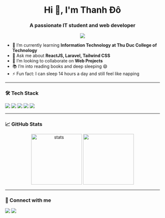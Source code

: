 <h1 align="center">Hi 👋, I'm Thanh Đô</h1>
<h3 align="center">A passionate IT student and web developer</h3>

<p align="center">
  <img src="https://readme-typing-svg.herokuapp.com/?lines=Welcome+to+my+GitHub!;I+love+coding,+reading+books+and+sleeping+😴&center=true&width=500&height=45">
</p>

- 🌱 I’m currently learning **Information Technology at Thu Duc College of Technology**
- 💬 Ask me about **ReactJS, Laravel, Tailwind CSS**
- 💞️ I’m looking to collaborate on **Web Projects**
- 📚 I’m into reading books and deep sleeping 😄
- ⚡ Fun fact: I can sleep 14 hours a day and still feel like napping

---

### 🛠 Tech Stack
<p>
  <img src="https://img.shields.io/badge/Laravel-F55247?style=for-the-badge&logo=laravel&logoColor=white"/>
  <img src="https://img.shields.io/badge/React-61DAFB?style=for-the-badge&logo=react&logoColor=black"/>
  <img src="https://img.shields.io/badge/TailwindCSS-38B2AC?style=for-the-badge&logo=tailwind-css&logoColor=white"/>
  <img src="https://img.shields.io/badge/MySQL-00758F?style=for-the-badge&logo=mysql&logoColor=white"/>
  <img src="https://img.shields.io/badge/Node.js-339933?style=for-the-badge&logo=nodedotjs&logoColor=white"/>
</p>

---

### 📈 GitHub Stats
<p align="center">
  <img src="https://github-readme-stats.vercel.app/api?username=ntd0623&show_icons=true&theme=radical" alt="stats" height="165"/>
  <img src="https://github-readme-stats.vercel.app/api/top-langs/?username=ntd0623&layout=compact&theme=radical" height="165"/>
</p>

---

### 🔗 Connect with me
<p>
  <a href="https://www.facebook.com/thanhdo.0623" target="_blank"><img src="https://img.shields.io/badge/Facebook-1877F2?style=for-the-badge&logo=facebook&logoColor=white"/></a>
  <a href="thanhdo062305@gmail.com"><img src="https://img.shields.io/badge/Gmail-D14836?style=for-the-badge&logo=gmail&logoColor=white"/></a>
</p>

